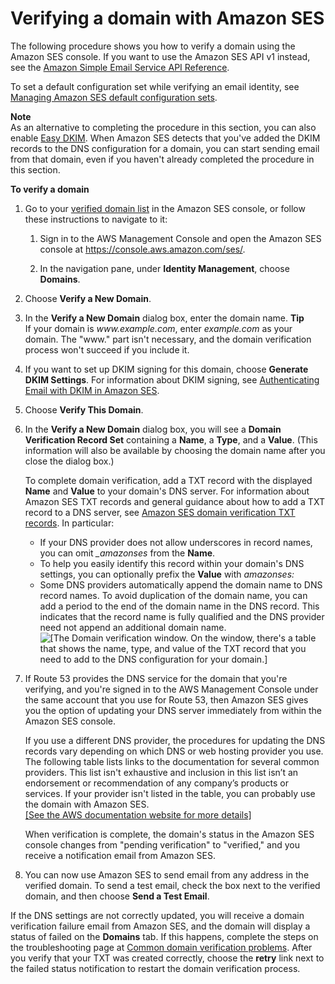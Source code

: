 # Verifying a domain with Amazon SES<a name="verify-domain-procedure"></a>

The following procedure shows you how to verify a domain using the Amazon SES console\. If you want to use the Amazon SES API v1 instead, see the [Amazon Simple Email Service API Reference](https://docs.aws.amazon.com/ses/latest/APIReference/)\. 

To set a default configuration set while verifying an email identity, see [Managing Amazon SES default configuration sets](managing-configuration-sets-default.md)\.

**Note**  
As an alternative to completing the procedure in this section, you can also enable [Easy DKIM](send-email-authentication-dkim-easy.md)\. When Amazon SES detects that you've added the DKIM records to the DNS configuration for a domain, you can start sending email from that domain, even if you haven't already completed the procedure in this section\.

**To verify a domain**

1. Go to your [ verified domain list](https://console.aws.amazon.com/ses/home?#verified-senders-domain:) in the Amazon SES console, or follow these instructions to navigate to it:

   1. Sign in to the AWS Management Console and open the Amazon SES console at [https://console\.aws\.amazon\.com/ses/](https://console.aws.amazon.com/ses/)\.

   1. In the navigation pane, under **Identity Management**, choose **Domains**\.

1. Choose **Verify a New Domain**\.

1. In the **Verify a New Domain** dialog box, enter the domain name\.
**Tip**  
If your domain is *www\.example\.com*, enter *example\.com* as your domain\. The "www\." part isn't necessary, and the domain verification process won't succeed if you include it\.

1. If you want to set up DKIM signing for this domain, choose **Generate DKIM Settings**\. For information about DKIM signing, see [Authenticating Email with DKIM in Amazon SES](send-email-authentication-dkim.md)\.

1. Choose **Verify This Domain**\.

1. In the **Verify a New Domain** dialog box, you will see a **Domain Verification Record Set** containing a **Name**, a **Type**, and a **Value**\. \(This information will also be available by choosing the domain name after you close the dialog box\.\)

   To complete domain verification, add a TXT record with the displayed **Name** and **Value** to your domain's DNS server\. For information about Amazon SES TXT records and general guidance about how to add a TXT record to a DNS server, see [Amazon SES domain verification TXT records](dns-txt-records.md)\. In particular:
   + If your DNS provider does not allow underscores in record names, you can omit *\_amazonses* from the **Name**\.
   + To help you easily identify this record within your domain's DNS settings, you can optionally prefix the **Value** with *amazonses:* 
   + Some DNS providers automatically append the domain name to DNS record names\. To avoid duplication of the domain name, you can add a period to the end of the domain name in the DNS record\. This indicates that the record name is fully qualified and the DNS provider need not append an additional domain name\.  
![\[The Domain verification window. On the window, there's a table that shows the name, type, and value of the TXT record that you need to add to the DNS configuration for your domain.\]](http://docs.aws.amazon.com/ses/latest/DeveloperGuide/images/to_complete_verification.png)

1. If Route 53 provides the DNS service for the domain that you're verifying, and you're signed in to the AWS Management Console under the same account that you use for Route 53, then Amazon SES gives you the option of updating your DNS server immediately from within the Amazon SES console\.

   If you use a different DNS provider, the procedures for updating the DNS records vary depending on which DNS or web hosting provider you use\. The following table lists links to the documentation for several common providers\. This list isn't exhaustive and inclusion in this list isn’t an endorsement or recommendation of any company’s products or services\. If your provider isn't listed in the table, you can probably use the domain with Amazon SES\.    
[\[See the AWS documentation website for more details\]](http://docs.aws.amazon.com/ses/latest/DeveloperGuide/verify-domain-procedure.html)

   When verification is complete, the domain's status in the Amazon SES console changes from "pending verification" to "verified," and you receive a notification email from Amazon SES\.

1. You can now use Amazon SES to send email from any address in the verified domain\. To send a test email, check the box next to the verified domain, and then choose **Send a Test Email**\.

If the DNS settings are not correctly updated, you will receive a domain verification failure email from Amazon SES, and the domain will display a status of failed on the **Domains** tab\. If this happens, complete the steps on the troubleshooting page at [Common domain verification problems](troubleshoot-verification.md#troubleshoot-verification-domain)\. After you verify that your TXT was created correctly, choose the **retry** link next to the failed status notification to restart the domain verification process\.
